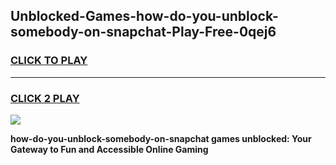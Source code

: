 
## Unblocked-Games-how-do-you-unblock-somebody-on-snapchat-Play-Free-0qej6
<h3>
<a href="https://premium76.site?title=how-do-you-unblock-somebody-on-snapchat&ref=20M">CLICK TO PLAY</a></h3>
<hr>

<h3>
<a href="https://premium76.site?title=how-do-you-unblock-somebody-on-snapchat&ref=20M">CLICK 2 PLAY</a>
  
</h3>

<a href="https://premium76.site?title=how-do-you-unblock-somebody-on-snapchat&ref=19M"><img src="https://clearcache.store/games.png"></a>


**how-do-you-unblock-somebody-on-snapchat games unblocked: Your Gateway to Fun and Accessible Online Gaming**
